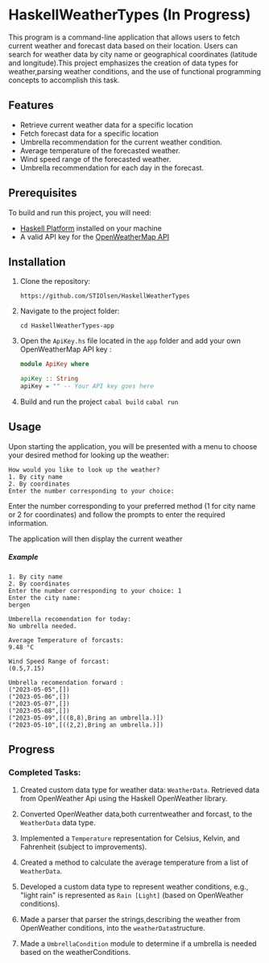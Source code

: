 # HaskellWeatherTypes (In Progress)

This program is a command-line application that allows users to fetch current weather and forecast data based on their location. Users can search for weather data by city name or geographical coordinates (latitude and longitude).This project emphasizes the creation of data types for weather,parsing weather conditions, and the use of functional programming concepts to accomplish this task.

## Features

- Retrieve current weather data for a specific location
- Fetch forecast data for a specific location
- Umbrella recommendation for the current weather condition.
- Average temperature of the forecasted weather.
- Wind speed range of the forecasted weather.
- Umbrella recommendation for each day in the forecast.

## Prerequisites

To build and run this project, you will need:

- [Haskell Platform](https://www.haskell.org/platform/) installed on your machine
- A valid API key for the [OpenWeatherMap API](https://openweathermap.org/api)

## Installation

1. Clone the repository:

   `https://github.com/STIOlsen/HaskellWeatherTypes `

2. Navigate to the project folder:

   `cd HaskellWeatherTypes-app`

3. Open the `ApiKey.hs` file located in the `app` folder and add your own OpenWeatherMap API key :

   ```haskell
   module ApiKey where

   apiKey :: String
   apiKey = "" -- Your API key goes here
   ```

4. Build and run the project
   `cabal build`
   `cabal run`

## Usage

Upon starting the application, you will be presented with a menu to choose your desired method for looking up the weather:

```
How would you like to look up the weather?
1. By city name
2. By coordinates
Enter the number corresponding to your choice:
```

Enter the number corresponding to your preferred method (1 for city name or 2 for coordinates) and follow the prompts to enter the required information.

The application will then display the current weather

##### Example

```haksellHow would you like to look up the weather?
1. By city name
2. By coordinates
Enter the number corresponding to your choice: 1
Enter the city name:
bergen

Umberella recomendation for today:
No umbrella needed.

Average Temperature of forcasts:
9.48 °C

Wind Speed Range of forcast:
(0.5,7.15)

Umbrella recomendation forward :
("2023-05-05",[])
("2023-05-06",[])
("2023-05-07",[])
("2023-05-08",[])
("2023-05-09",[((8,8),Bring an umbrella.)])
("2023-05-10",[((2,2),Bring an umbrella.)])
```

## Progress

### Completed Tasks:

1. Created custom data type for weather data: `WeatherData`.
   Retrieved data from OpenWeather Api using the Haskell OpenWeather library.

2. Converted OpenWeather data,both currentweather and forcast, to the `WeatherData` data type.
3. Implemented a `Temperature` representation for Celsius, Kelvin, and Fahrenheit (subject to improvements).
4. Created a method to calculate the average temperature from a list of `WeatherData`.
5. Developed a custom data type to represent weather conditions, e.g., "light rain" is represented as `Rain [Light]` (based on OpenWeather conditions).
6. Made a parser that parser the strings,describing the weather from OpenWeather conditions, into the `weatherData`structure.
7. Made a `UmbrellaCondition` module to determine if a umbrella is needed based on the weatherConditions.
